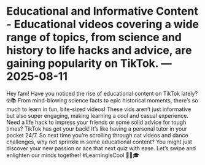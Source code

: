 # Educational and Informative Content - Educational videos covering a wide range of topics, from science and history to life hacks and advice, are gaining popularity on TikTok. — 2025-08-11

Hey fam! Have you noticed the rise of educational content on TikTok lately? 🤓📚 From mind-blowing science facts to epic historical moments, there’s so much to learn in fun, bite-sized videos! These vids aren’t just informative but also super engaging, making learning a cool and casual experience. Need a life hack to impress your friends or some solid advice for tough times? TikTok has got your back! It’s like having a personal tutor in your pocket 24/7. So next time you’re scrolling through cat videos and dance challenges, why not sprinkle in some educational content? You might just discover your new passion or ace that next quiz with ease. Let’s swipe and enlighten our minds together! #LearningIsCool 🌟🔥🎓